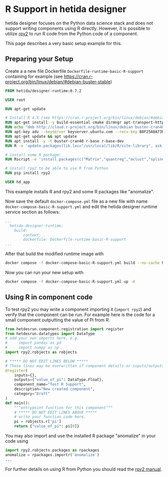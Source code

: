 # R Support in hetida designer

hetida designer focuses on the Python data science stack and does not support writing components using R directly. However, it is possible to utilize [rpy2](https://rpy2.github.io/) to run R code from the Python code of a component.

This page describes a very basic setup example for this.

## Preparing your Setup

Create a a new file Dockerfile `Dockerfile-runtime-basic-R-support` containing for example (see https://cran.r-project.org/bin/linux/debian/#debian-buster-stable)

```dockerfile
FROM hetida/designer-runtime:0.7.2

USER root

RUN apt-get update

# Install R 4.X (see https://cran.r-project.org/bin/linux/debian/#debian-buster-stable)
RUN apt-get install -y build-essential cmake dirmngr apt-transport-https ca-certificates software-properties-common gnupg2 libcurl4-openssl-dev libxml2-dev libssl-dev
RUN echo "deb http://cloud.r-project.org/bin/linux/debian buster-cran40/" >>/etc/apt/sources.list
RUN apt-key adv --keyserver keyserver.ubuntu.com --recv-key B8F25A8A73EACF41
RUN apt-get update && apt update
RUN apt install -y -t buster-cran40 r-base r-base-dev
RUN R -e 'update.packages(lib.loc="/usr/local/lib/R/site-library", ask = FALSE, checkBuilt = TRUE, Ncpus = 8)'

# install some R package:
RUN Rscript -e 'install.packages(c("Matrix","quantreg","mclust","splines","textTinyR","MASS","zoo", "imputeTS", "anomalize", "tsrobprep"), repos="https://cloud.r-project.org", dependencies = TRUE)'

# install rpy2 to be able to use R from Python
RUN pip install rpy2

USER hd_app

```

This example installs R and rpy2 and some R packages like "anomalize".

Now save the default `docker-compose.yml` file as a new file with name `docker-compose-basic-R-support.yml` and edit the hetida designer runtime service section as follows:

```yml
...
  hetida-designer-runtime:
    build:
        context: .
        dockerfile: Dockerfile-runtime-basic-R-support
...
```

After that build the modified runtime image with

```bash
docker compose -f docker-compose-basic-R-support.yml build --no-cache hetida-designer-runtime
```

Now you can run your new setup with

```bash
docker compose -f docker-compose-basic-R-support.yml up -d
```

## Using R in component code

To test rpy2 you may write a component importing it (`import rpy2`) and verify that the component can be run. For example here is the code for a small component outputting the value of Pi from R:

```python
from hetdesrun.component.registration import register
from hetdesrun.datatypes import DataType
# add your own imports here, e.g.
#     import pandas as pd
#     import numpy as np
import rpy2.robjects as robjects

# ***** DO NOT EDIT LINES BELOW *****
# These lines may be overwritten if component details or inputs/outputs change.
@register(
    inputs={},
    outputs={"value_of_pi": DataType.Float},
    component_name="Test R Support",
    description="New created component",
    category="Draft"
)
def main():
    """entrypoint function for this component"""
    # ***** DO NOT EDIT LINES ABOVE *****
    # write your function code here.
    pi = robjects.r['pi']
    return {"value_of_pi": pi[0]}
```

You may also import and use the installed R package "anomalize" in your code using

```python
import rpy2.robjects.packages as rpackages
anomalize = rpackages.importr('anomalize')
...
```

For further details on using R from Python you should read the [rpy2 manual](https://rpy2.github.io/doc/v2.9.x/html/introduction.html).


